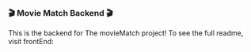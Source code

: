 ### 🎬 Movie Match Backend 🎬

This is the backend for The movieMatch project!
To see the full readme, visit frontEnd:
